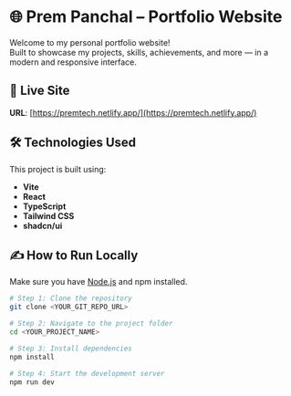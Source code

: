 # 🌐 Prem Panchal – Portfolio Website

Welcome to my personal portfolio website!  
Built to showcase my projects, skills, achievements, and more — in a modern and responsive interface.

## 🔗 Live Site

**URL**: [https://premtech.netlify.app/](https://premtech.netlify.app/)

## 🛠️ Technologies Used

This project is built using:

- **Vite**
- **React**
- **TypeScript**
- **Tailwind CSS**
- **shadcn/ui**

## ✍️ How to Run Locally

Make sure you have [Node.js](https://nodejs.org/en/) and npm installed.

```bash
# Step 1: Clone the repository
git clone <YOUR_GIT_REPO_URL>

# Step 2: Navigate to the project folder
cd <YOUR_PROJECT_NAME>

# Step 3: Install dependencies
npm install

# Step 4: Start the development server
npm run dev
